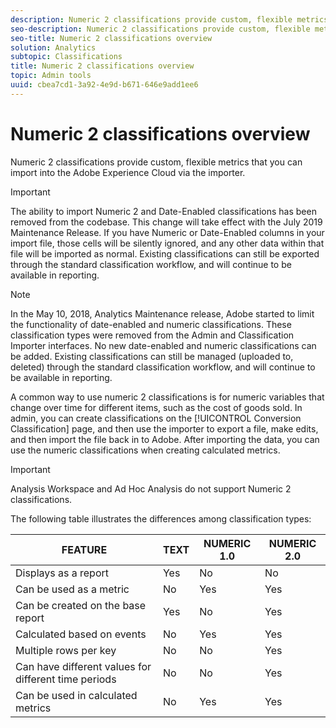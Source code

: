 ```yaml
---
description: Numeric 2 classifications provide custom, flexible metrics that you can import into the Adobe Experience Cloud via the importer.
seo-description: Numeric 2 classifications provide custom, flexible metrics that you can import into the Adobe Experience Cloud via the importer.
seo-title: Numeric 2 classifications overview
solution: Analytics
subtopic: Classifications
title: Numeric 2 classifications overview
topic: Admin tools
uuid: cbea7cd1-3a92-4e9d-b671-646e9add1ee6
---
```


# Numeric 2 classifications overview

Numeric 2 classifications provide custom, flexible metrics that you can import into the Adobe Experience Cloud via the importer.

>[!IMPORTANT]
>
>The ability to import Numeric 2 and Date-Enabled classifications has been removed from the codebase. This change will take effect with the July 2019 Maintenance Release. If you have Numeric or Date-Enabled columns in your import file, those cells will be silently ignored, and any other data within that file will be imported as normal. Existing classifications can still be exported through the standard classification workflow, and will continue to be available in reporting.

>[!NOTE]
>
>In the May 10, 2018, Analytics Maintenance release, Adobe started to limit the functionality of date-enabled and numeric classifications. These classification types were removed from the Admin and Classification Importer interfaces. No new date-enabled and numeric classifications can be added. Existing classifications can still be managed (uploaded to, deleted) through the standard classification workflow, and will continue to be available in reporting.

A common way to use numeric 2 classifications is for numeric variables that change over time for different items, such as the cost of goods sold. In admin, you can create classifications on the [!UICONTROL Conversion Classification] page, and then use the importer to export a file, make edits, and then import the file back in to Adobe. After importing the data, you can use the numeric classifications when creating calculated metrics.

>[!IMPORTANT]
>
>Analysis Workspace and Ad Hoc Analysis do not support Numeric 2 classifications.

The following table illustrates the differences among classification types: 

|  FEATURE  | TEXT  | NUMERIC 1.0  | NUMERIC 2.0  |
|---|---|---|---|
|  Displays as a report  | Yes  | No  | No  |
|  Can be used as a metric  | No  | Yes  | Yes  |
|  Can be created on the base report  | Yes  | No  | Yes  |
|  Calculated based on events  | No  | Yes  | Yes  |
|  Multiple rows per key  | No  | No  | Yes  |
|  Can have different values for different time periods  | No  | No  | Yes  |
|  Can be used in calculated metrics  | No  | Yes  | Yes  |

